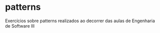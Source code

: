 # patterns
Exercícios sobre patterns realizados ao decorrer das aulas de Engenharia de Software III
